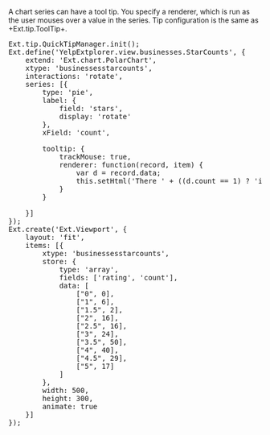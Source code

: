 A chart series can have a tool tip. You specify a renderer, which is run as the user mouses over a value in the series.
Tip configuration is the same as +Ext.tip.ToolTip+.

<pre class="runnable readonly 300">
Ext.tip.QuickTipManager.init();
Ext.define('YelpExtplorer.view.businesses.StarCounts', {
    extend: 'Ext.chart.PolarChart',
    xtype: 'businessesstarcounts',
    interactions: 'rotate',
    series: [{
        type: 'pie',
        label: {
            field: 'stars',
            display: 'rotate'
        },
        xField: 'count',
        
        tooltip: {
            trackMouse: true,
            renderer: function(record, item) {
                var d = record.data;
                this.setHtml('There ' + ((d.count == 1) ? 'is ' : 'are ') + Ext.util.Format.plural(d.count, 'business', 'businesses') + ' with a ' + d.stars + ' star rating.');
            }
        }

    }]
});
Ext.create('Ext.Viewport', {
    layout: 'fit',
    items: [{
        xtype: 'businessesstarcounts',
        store: {
            type: 'array',
            fields: ['rating', 'count'],
            data: [
                ["0", 0],
                ["1", 6],
                ["1.5", 2],
                ["2", 16],
                ["2.5", 16],
                ["3", 24],
                ["3.5", 50],
                ["4", 40],
                ["4.5", 29],
                ["5", 17]
            ]
        },
        width: 500,
        height: 300,
        animate: true
    }]
});
</pre>